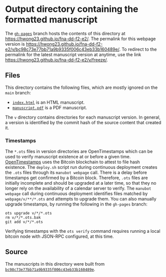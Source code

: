 # Output directory containing the formatted manuscript

The [`gh-pages`](https://github.com/hwong23/fna-dd-f2-e2/tree/gh-pages) branch hosts the contents of this directory at <https://hwong23.github.io/fna-dd-f2-e2/>.
The permalink for this webpage version is <https://hwong23.github.io/fna-dd-f2-e2/v/bc98c73e77bb71a9b9335f006c43eb33b160489e/>.
To redirect to the permalink for the latest manuscript version at anytime, use the link <https://hwong23.github.io/fna-dd-f2-e2/v/freeze/>.

## Files

This directory contains the following files, which are mostly ignored on the `main` branch:

+ [`index.html`](index.html) is an HTML manuscript.
+ [`manuscript.pdf`](manuscript.pdf) is a PDF manuscript.

The `v` directory contains directories for each manuscript version.
In general, a version is identified by the commit hash of the source content that created it.

### Timestamps

The `*.ots` files in version directories are OpenTimestamps which can be used to verify manuscript existence at or before a given time.
[OpenTimestamps](https://opentimestamps.org/) uses the Bitcoin blockchain to attest to file hash existence.
The `deploy.sh` script run during continuous deployment creates the `.ots` files through its `manubot webpage` call.
There is a delay before timestamps get confirmed by a Bitcoin block.
Therefore, `.ots` files are initially incomplete and should be upgraded at a later time, so that they no longer rely on the availability of a calendar server to verify.
The `manubot webpage` call during continuous deployment identifies files matched by `webpage/v/**/*.ots` and attempts to upgrade them.
You can also manually upgrade timestamps, by running the following in the `gh-pages` branch:

```shell
ots upgrade v/*/*.ots
rm v/*/*.ots.bak
git add v/*/*.ots
```

Verifying timestamps with the `ots verify` command requires running a local bitcoin node with JSON-RPC configured, at this time.

## Source

The manuscripts in this directory were built from
[`bc98c73e77bb71a9b9335f006c43eb33b160489e`](https://github.com/hwong23/fna-dd-f2-e2/commit/bc98c73e77bb71a9b9335f006c43eb33b160489e).
